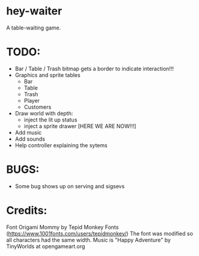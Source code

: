 # hey-waiter

A table-waiting game.

# TODO:
- Bar / Table / Trash bitmap gets a border to indicate interaction!!!
- Graphics and sprite tables
	- Bar
	- Table
	- Trash
	- Player
	- Customers
- Draw world with depth:
	- inject the lit up status
	- inject a sprite drawer	[HERE WE ARE NOW!!!]
- Add music
- Add sounds
- Help controller explaining the sytems

# BUGS:

- Some bug shows up on serving and sigsevs

# Credits:

Font Origami Mommy by Tepid Monkey Fonts (https://www.1001fonts.com/users/tepidmonkey/)
The font was modified so all characters had the same width.
Music is "Happy Adventure" by TinyWorlds at opengameart.org
